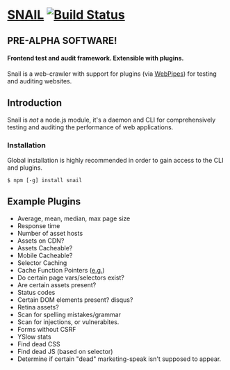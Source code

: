 # [SNAIL](https://github.com/matthewhudson/snail) [![Build Status](https://travis-ci.org/matthewhudson/snail.png?branch=master)](https://travis-ci.org/matthewhudson/snail)

## PRE-ALPHA SOFTWARE!
#### Frontend test and audit framework. Extensible with plugins.

Snail is a web-crawler with support for plugins (via [WebPipes](http://www.webpipes.org/)) for testing and auditing websites.

## Introduction

Snail is *not* a node.js module, it's a daemon and CLI for comprehensively testing and auditing the performance of web applications.

### Installation

Global installation is highly recommended in order to gain access to the CLI and plugins.

	$ npm [-g] install snail

## Example Plugins

* Average, mean, median, max page size
* Response time
* Number of asset hosts
* Assets on CDN?
* Assets Cacheable?
* Mobile Cacheable?
* Selector Caching
* Cache Function Pointers ([e.g.](http://blogs.msdn.com/b/ie/archive/2006/08/28/728654.aspx))
* Do certain page vars/selectors exist?
* Are certain assets present?
* Status codes
* Certain DOM elements present? disqus?
* Retina assets?
* Scan for spelling mistakes/grammar
* Scan for injections, or vulnerabites. 
* Forms without CSRF
* YSlow stats
* Find dead CSS
* Find dead JS (based on selector)
* Determine if certain "dead" marketing-speak isn't supposed to appear.
